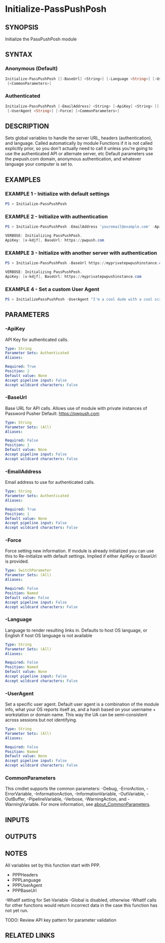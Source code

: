 ﻿---
external help file: PassPushPosh-help.xml
Module Name: PassPushPosh
online version: https://pwpush.com/api/1.0/passwords/preview.en.html
schema: 2.0.0
---

# Initialize-PassPushPosh

## SYNOPSIS

Initialize the PassPushPosh module

## SYNTAX

### Anonymous (Default)

```powershell
Initialize-PassPushPosh [[-BaseUrl] <String>] [-Language <String>] [-UserAgent <String>] [-Force]
 [<CommonParameters>]
```

### Authenticated

```powershell
Initialize-PassPushPosh [-EmailAddress] <String> [-ApiKey] <String> [[-BaseUrl] <String>] [-Language <String>]
 [-UserAgent <String>] [-Force] [<CommonParameters>]
```

## DESCRIPTION

Sets global variables to handle the server URL, headers (authentication), and language.
Called automatically by module Functions if it is not called explicitly prior, so you don't actually need
to call it unless you're going to use the authenticated API or alternate server, etc
Default parameters use the pwpush.com domain, anonymous authentication, and whatever language your computer
is set to.

## EXAMPLES

### EXAMPLE 1 - Initialize with default settings

```powershell
PS > Initialize-PassPushPosh
```

### EXAMPLE 2 - Initialize with authentication

```powershell
PS > Initialize-PassPushPosh -EmailAddress 'youremail@example.com' -ApiKey '239jf0jsdflskdjf' -Verbose

VERBOSE: Initializing PassPushPosh.
ApiKey: [x-kdjf], BaseUrl: https://pwpush.com
```

### EXAMPLE 3 - Initialize with another server with authentication

```powershell
PS > Initialize-PassPushPosh -BaseUrl https://myprivatepwpushinstance.com -EmailAddress 'youremail@example.com' -ApiKey '239jf0jsdflskdjf' -Verbose

VERBOSE: Initializing PassPushPosh.
ApiKey: [x-kdjf], BaseUrl: https://myprivatepwpushinstance.com
```

### EXAMPLE 4 - Set a custom User Agent

```powershell
PS > InitializePassPushPosh -UserAgent "I'm a cool dude with a cool script."
```

## PARAMETERS

### -ApiKey

API Key for authenticated calls.

```yaml
Type: String
Parameter Sets: Authenticated
Aliases:

Required: True
Position: 2
Default value: None
Accept pipeline input: False
Accept wildcard characters: False
```

### -BaseUrl

Base URL for API calls.
Allows use of module with private instances of Password Pusher
Default: <https://pwpush.com>

```yaml
Type: String
Parameter Sets: (All)
Aliases:

Required: False
Position: 1
Default value: None
Accept pipeline input: False
Accept wildcard characters: False
```

### -EmailAddress

Email address to use for authenticated calls.

```yaml
Type: String
Parameter Sets: Authenticated
Aliases:

Required: True
Position: 1
Default value: None
Accept pipeline input: False
Accept wildcard characters: False
```

### -Force

Force setting new information.
If module is already initialized you can use this to
Re-initialize with default settings.
Implied if either ApiKey or BaseUrl is provided.

```yaml
Type: SwitchParameter
Parameter Sets: (All)
Aliases:

Required: False
Position: Named
Default value: False
Accept pipeline input: False
Accept wildcard characters: False
```

### -Language

Language to render resulting links in.
Defaults to host OS language, or English if
host OS language is not available

```yaml
Type: String
Parameter Sets: (All)
Aliases:

Required: False
Position: Named
Default value: None
Accept pipeline input: False
Accept wildcard characters: False
```

### -UserAgent

Set a specific user agent.
Default user agent is a combination of the
module info, what your OS reports itself as, and a hash based on
your username + workstation or domain name.
This way the UA can be
semi-consistent across sessions but not identifying.

```yaml
Type: String
Parameter Sets: (All)
Aliases:

Required: False
Position: Named
Default value: None
Accept pipeline input: False
Accept wildcard characters: False
```

### CommonParameters

This cmdlet supports the common parameters: -Debug, -ErrorAction, -ErrorVariable, -InformationAction, -InformationVariable, -OutVariable, -OutBuffer, -PipelineVariable, -Verbose, -WarningAction, and -WarningVariable. For more information, see [about_CommonParameters](http://go.microsoft.com/fwlink/?LinkID=113216).

## INPUTS

## OUTPUTS

## NOTES

All variables set by this function start with PPP.

- PPPHeaders
- PPPLanguage
- PPPUserAgent
- PPPBaseUrl

-WhatIf setting for Set-Variable -Global is disabled, otherwise -WhatIf
calls for other functions would return incorrect data in the case this
function has not yet run.

TODO: Review API key pattern for parameter validation

## RELATED LINKS
